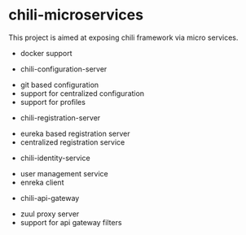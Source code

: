 # chili-microservices
This project is aimed at exposing chili framework via micro services.
 - docker support
 
* chili-configuration-server
 - git based configuration 
 - support for centralized configuration
 - support for profiles
* chili-registration-server
 - eureka based registration server
 - centralized registration service
* chili-identity-service
 - user management service
 - enreka client
* chili-api-gateway
 - zuul proxy server
 - support for api gateway filters
